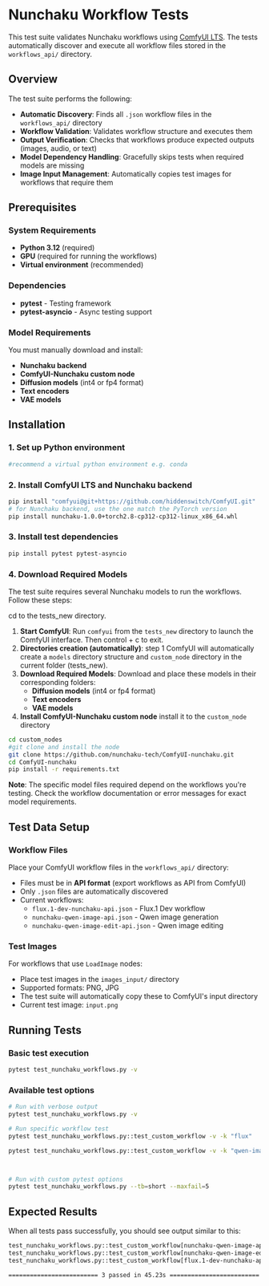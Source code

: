 # Nunchaku Workflow Tests

This test suite validates Nunchaku workflows using [ComfyUI LTS](https://github.com/hiddenswitch/ComfyUI). The tests automatically discover and execute all workflow files stored in the `workflows_api/` directory.

## Overview

The test suite performs the following:

- **Automatic Discovery**: Finds all `.json` workflow files in the `workflows_api/` directory
- **Workflow Validation**: Validates workflow structure and executes them
- **Output Verification**: Checks that workflows produce expected outputs (images, audio, or text)
- **Model Dependency Handling**: Gracefully skips tests when required models are missing
- **Image Input Management**: Automatically copies test images for workflows that require them

## Prerequisites

### System Requirements

- **Python 3.12** (required)
- **GPU** (required for running the workflows)
- **Virtual environment** (recommended)

### Dependencies

- **pytest** - Testing framework
- **pytest-asyncio** - Async testing support

### Model Requirements

You must manually download and install:

- **Nunchaku backend**
- **ComfyUI-Nunchaku custom node**
- **Diffusion models** (int4 or fp4 format)
- **Text encoders**
- **VAE models**

## Installation

### 1. Set up Python environment

```bash
#recommend a virtual python environment e.g. conda
```

### 2. Install ComfyUI LTS and Nunchaku backend

```bash
pip install "comfyui@git+https://github.com/hiddenswitch/ComfyUI.git"
# for Nunchaku backend, use the one match the PyTorch version
pip install nunchaku-1.0.0+torch2.8-cp312-cp312-linux_x86_64.whl
```

### 3. Install test dependencies

```bash
pip install pytest pytest-asyncio
```

### 4. Download Required Models

The test suite requires several Nunchaku models to run the workflows. Follow these steps:

cd to the tests_new directory.

1. **Start ComfyUI**: Run `comfyui` from the `tests_new` directory to launch the ComfyUI interface. Then control + c to exit.
1. **Directories creation (automatically)**: step 1 ComfyUI will automatically create a `models` directory structure and `custom_node` directory in the current folder (tests_new).
1. **Download Required Models**: Download and place these models in their corresponding folders:
   - **Diffusion models** (int4 or fp4 format)
   - **Text encoders**
   - **VAE models**
1. **Install ComfyUI-Nunchaku custom node** install it to the `custom_node` directory

```bash
cd custom_nodes
#git clone and install the node
git clone https://github.com/nunchaku-tech/ComfyUI-nunchaku.git
cd ComfyUI-nunchaku
pip install -r requirements.txt
```

**Note**: The specific model files required depend on the workflows you're testing. Check the workflow documentation or error messages for exact model requirements.

## Test Data Setup

### Workflow Files

Place your ComfyUI workflow files in the `workflows_api/` directory:

- Files must be in **API format** (export workflows as API from ComfyUI)
- Only `.json` files are automatically discovered
- Current workflows:
  - `flux.1-dev-nunchaku-api.json` - Flux.1 Dev workflow
  - `nunchaku-qwen-image-api.json` - Qwen image generation
  - `nunchaku-qwen-image-edit-api.json` - Qwen image editing

### Test Images

For workflows that use `LoadImage` nodes:

- Place test images in the `images_input/` directory
- Supported formats: PNG, JPG
- The test suite will automatically copy these to ComfyUI's input directory
- Current test image: `input.png`

## Running Tests

### Basic test execution

```bash
pytest test_nunchaku_workflows.py -v
```

### Available test options

```bash
# Run with verbose output
pytest test_nunchaku_workflows.py -v

# Run specific workflow test
pytest test_nunchaku_workflows.py::test_custom_workflow -v -k "flux"

pytest test_nunchaku_workflows.py::test_custom_workflow -v -k "qwen-image-edit"



# Run with custom pytest options
pytest test_nunchaku_workflows.py --tb=short --maxfail=5
```

## Expected Results

When all tests pass successfully, you should see output similar to this:

```bash
test_nunchaku_workflows.py::test_custom_workflow[nunchaku-qwen-image-api.json-workflow_file0] PASSED [ 33%]
test_nunchaku_workflows.py::test_custom_workflow[nunchaku-qwen-image-edit-api.json-workflow_file1] PASSED [ 66%]
test_nunchaku_workflows.py::test_custom_workflow[flux.1-dev-nunchaku-api.json-workflow_file2] PASSED [100%]

========================= 3 passed in 45.23s =========================
```
